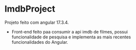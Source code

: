 # ImdbProject

Projeto feito com angular 17.3.4.

- Front-end feito paa consumir a api imdb de filmes, possui funcionalidade de pesquisa e implementa as mais recentes funcionalidades do Angular.
